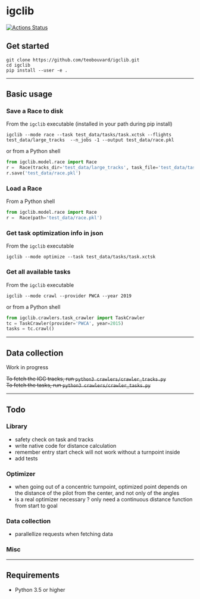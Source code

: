 # igclib

[![Actions Status](https://github.com/teobouvard/igclib/workflows/build/badge.svg)](https://github.com/teobouvard/igclib/actions)

## Get started

```{shell}
git clone https://github.com/teobouvard/igclib.git
cd igclib
pip install --user -e .
```
---

## Basic usage

### Save a Race to disk

From the `igclib` executable (installed in your path during pip install)

```shell
igclib --mode race --task test_data/tasks/task.xctsk --flights test_data/large_tracks  --n_jobs -1 --output test_data/race.pkl
```

or from a Python shell

```python
from igclib.model.race import Race
r =  Race(tracks_dir='test_data/large_tracks', task_file='test_data/tasks/task.xctsk', n_jobs=-1)
r.save('test_data/race.pkl')
```

### Load a Race

From a Python shell

```python
from igclib.model.race import Race
r =  Race(path='test_data/race.pkl')
```

### Get task optimization info in json

From the `igclib` executable

```shell
igclib --mode optimize --task test_data/tasks/task.xctsk
```

### Get all available tasks

From the `igclib` executable

```shell
igclib --mode crawl --provider PWCA --year 2019
```

or from a Python shell

```python
from igclib.crawlers.task_crawler import TaskCrawler
tc = TaskCrawler(provider='PWCA', year=2015)
tasks = tc.crawl()
```


---

## Data collection

Work in progress

~~To fetch the IGC tracks, run `python3 crawlers/crawler_tracks.py`~~   
~~To fetch the tasks, run `python3 crawlers/crawler_tasks.py`~~

---

## Todo

### Library

* safety check on task and tracks 
* write native code for distance calculation
* remember entry start check will not work without a turnpoint inside
* add tests

### Optimizer

* when going out of a concentric turnpoint, optimized point depends on the distance of the pilot from the center, and not only of the angles
* is a real optimizer necessary ? only need a continuous distance function from start to goal

### Data collection

* parallellize requests when fetching data

### Misc

---

## Requirements

* Python 3.5 or higher
